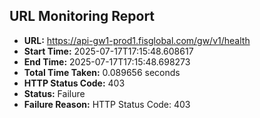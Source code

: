 ## URL Monitoring Report

- **URL:** https://api-gw1-prod1.fisglobal.com/gw/v1/health
- **Start Time:** 2025-07-17T17:15:48.608617
- **End Time:** 2025-07-17T17:15:48.698273
- **Total Time Taken:** 0.089656 seconds
- **HTTP Status Code:** 403
- **Status:** Failure
- **Failure Reason:** HTTP Status Code: 403
